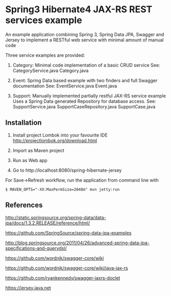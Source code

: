 Spring3 Hibernate4 JAX-RS REST services example
===============================================

An example application combining Spring 3, Spring Data JPA, Swagger and Jersey
to implement a RESTful web service with minimal amount of manual code

Three service examples are provided:

1. Category:
   Minimal code implementation of a basic CRUD service
   See: CategoryService.java Category.java

2. Event:
   Spring Data based example with two finders and full Swagger documentation
   See: EventService.java Event.java

3. Support:
   Manually implemented partially restful JAX-RS service example 
   Uses a Spring Data generated Repository for database access.
   See: SupportService.java SupportCaseRepository.java SupportCase.java


Installation
------------

1. Install project Lombok into your favourite IDE
   http://projectlombok.org/download.html

2. Import as Maven project

3. Run as Web app

4. Go to http://localhost:8080/spring-hibernate-jersey

For Save->Refresh workflow, run the application from command line with

    $ MAVEN_OPTS="-XX:MaxPermSize=2048m" mvn jetty:run


References
----------

http://static.springsource.org/spring-data/data-jpa/docs/1.3.2.RELEASE/reference/html/

https://github.com/SpringSource/spring-data-jpa-examples

http://blog.springsource.org/2011/04/26/advanced-spring-data-jpa-specifications-and-querydsl/

https://github.com/wordnik/swagger-core/wiki

https://github.com/wordnik/swagger-core/wiki/java-jax-rs

https://github.com/ryankennedy/swagger-jaxrs-doclet

https://jersey.java.net
